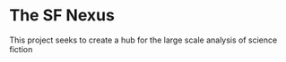 # The SF Nexus 

This project seeks to create a hub for the large scale analysis of science fiction
